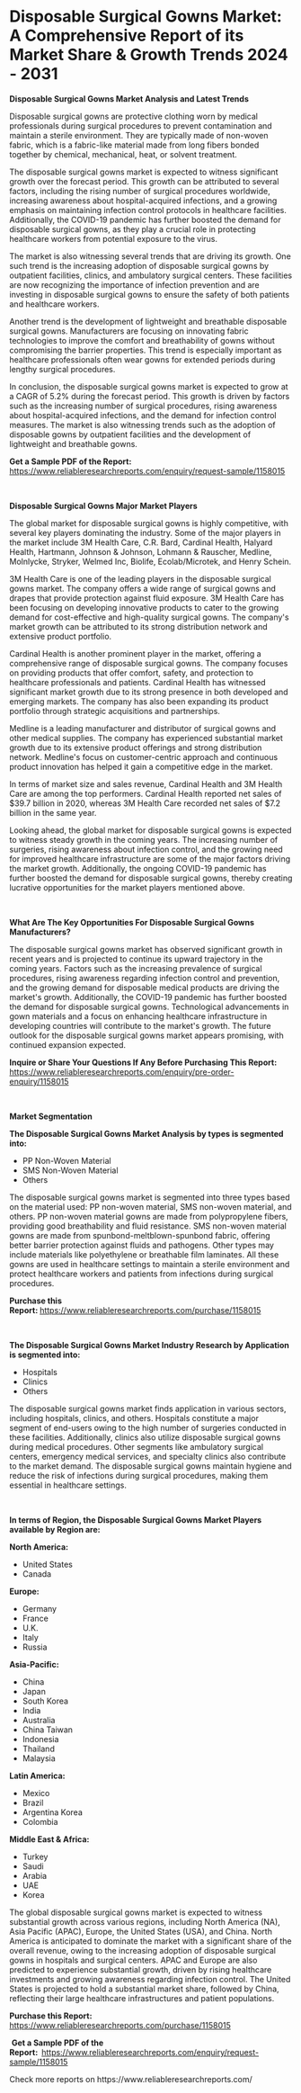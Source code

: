<p><h1>Disposable Surgical Gowns Market: A Comprehensive Report of its Market Share & Growth Trends 2024 - 2031</h1></p><p><strong>Disposable Surgical Gowns Market Analysis and Latest Trends</strong></p>
<p><p>Disposable surgical gowns are protective clothing worn by medical professionals during surgical procedures to prevent contamination and maintain a sterile environment. They are typically made of non-woven fabric, which is a fabric-like material made from long fibers bonded together by chemical, mechanical, heat, or solvent treatment.</p><p>The disposable surgical gowns market is expected to witness significant growth over the forecast period. This growth can be attributed to several factors, including the rising number of surgical procedures worldwide, increasing awareness about hospital-acquired infections, and a growing emphasis on maintaining infection control protocols in healthcare facilities. Additionally, the COVID-19 pandemic has further boosted the demand for disposable surgical gowns, as they play a crucial role in protecting healthcare workers from potential exposure to the virus.</p><p>The market is also witnessing several trends that are driving its growth. One such trend is the increasing adoption of disposable surgical gowns by outpatient facilities, clinics, and ambulatory surgical centers. These facilities are now recognizing the importance of infection prevention and are investing in disposable surgical gowns to ensure the safety of both patients and healthcare workers.</p><p>Another trend is the development of lightweight and breathable disposable surgical gowns. Manufacturers are focusing on innovating fabric technologies to improve the comfort and breathability of gowns without compromising the barrier properties. This trend is especially important as healthcare professionals often wear gowns for extended periods during lengthy surgical procedures.</p><p>In conclusion, the disposable surgical gowns market is expected to grow at a CAGR of 5.2% during the forecast period. This growth is driven by factors such as the increasing number of surgical procedures, rising awareness about hospital-acquired infections, and the demand for infection control measures. The market is also witnessing trends such as the adoption of disposable gowns by outpatient facilities and the development of lightweight and breathable gowns.</p></p>
<p><strong>Get a Sample PDF of the Report:&nbsp;</strong> <a href="https://www.reliableresearchreports.com/enquiry/request-sample/1158015">https://www.reliableresearchreports.com/enquiry/request-sample/1158015</a></p>
<p>&nbsp;</p>
<p><strong>Disposable Surgical Gowns Major Market Players</strong></p>
<p><p>The global market for disposable surgical gowns is highly competitive, with several key players dominating the industry. Some of the major players in the market include 3M Health Care, C.R. Bard, Cardinal Health, Halyard Health, Hartmann, Johnson & Johnson, Lohmann & Rauscher, Medline, Molnlycke, Stryker, Welmed Inc, Biolife, Ecolab/Microtek, and Henry Schein.</p><p>3M Health Care is one of the leading players in the disposable surgical gowns market. The company offers a wide range of surgical gowns and drapes that provide protection against fluid exposure. 3M Health Care has been focusing on developing innovative products to cater to the growing demand for cost-effective and high-quality surgical gowns. The company's market growth can be attributed to its strong distribution network and extensive product portfolio.</p><p>Cardinal Health is another prominent player in the market, offering a comprehensive range of disposable surgical gowns. The company focuses on providing products that offer comfort, safety, and protection to healthcare professionals and patients. Cardinal Health has witnessed significant market growth due to its strong presence in both developed and emerging markets. The company has also been expanding its product portfolio through strategic acquisitions and partnerships.</p><p>Medline is a leading manufacturer and distributor of surgical gowns and other medical supplies. The company has experienced substantial market growth due to its extensive product offerings and strong distribution network. Medline's focus on customer-centric approach and continuous product innovation has helped it gain a competitive edge in the market.</p><p>In terms of market size and sales revenue, Cardinal Health and 3M Health Care are among the top performers. Cardinal Health reported net sales of $39.7 billion in 2020, whereas 3M Health Care recorded net sales of $7.2 billion in the same year.</p><p>Looking ahead, the global market for disposable surgical gowns is expected to witness steady growth in the coming years. The increasing number of surgeries, rising awareness about infection control, and the growing need for improved healthcare infrastructure are some of the major factors driving the market growth. Additionally, the ongoing COVID-19 pandemic has further boosted the demand for disposable surgical gowns, thereby creating lucrative opportunities for the market players mentioned above.</p></p>
<p>&nbsp;</p>
<p><strong>What Are The Key Opportunities For Disposable Surgical Gowns Manufacturers?</strong></p>
<p><p>The disposable surgical gowns market has observed significant growth in recent years and is projected to continue its upward trajectory in the coming years. Factors such as the increasing prevalence of surgical procedures, rising awareness regarding infection control and prevention, and the growing demand for disposable medical products are driving the market's growth. Additionally, the COVID-19 pandemic has further boosted the demand for disposable surgical gowns. Technological advancements in gown materials and a focus on enhancing healthcare infrastructure in developing countries will contribute to the market's growth. The future outlook for the disposable surgical gowns market appears promising, with continued expansion expected.</p></p>
<p><strong>Inquire or Share Your Questions If Any Before Purchasing This Report:</strong> <a href="https://www.reliableresearchreports.com/enquiry/pre-order-enquiry/1158015">https://www.reliableresearchreports.com/enquiry/pre-order-enquiry/1158015</a></p>
<p>&nbsp;</p>
<p><strong>Market Segmentation</strong></p>
<p><strong>The Disposable Surgical Gowns Market Analysis by types is segmented into:</strong></p>
<p><ul><li>PP Non-Woven Material</li><li>SMS Non-Woven Material</li><li>Others</li></ul></p>
<p><p>The disposable surgical gowns market is segmented into three types based on the material used: PP non-woven material, SMS non-woven material, and others. PP non-woven material gowns are made from polypropylene fibers, providing good breathability and fluid resistance. SMS non-woven material gowns are made from spunbond-meltblown-spunbond fabric, offering better barrier protection against fluids and pathogens. Other types may include materials like polyethylene or breathable film laminates. All these gowns are used in healthcare settings to maintain a sterile environment and protect healthcare workers and patients from infections during surgical procedures.</p></p>
<p><strong>Purchase this Report:&nbsp;</strong><a href="https://www.reliableresearchreports.com/purchase/1158015">https://www.reliableresearchreports.com/purchase/1158015</a></p>
<p>&nbsp;</p>
<p><strong>The Disposable Surgical Gowns Market Industry Research by Application is segmented into:</strong></p>
<p><ul><li>Hospitals</li><li>Clinics</li><li>Others</li></ul></p>
<p><p>The disposable surgical gowns market finds application in various sectors, including hospitals, clinics, and others. Hospitals constitute a major segment of end-users owing to the high number of surgeries conducted in these facilities. Additionally, clinics also utilize disposable surgical gowns during medical procedures. Other segments like ambulatory surgical centers, emergency medical services, and specialty clinics also contribute to the market demand. The disposable surgical gowns maintain hygiene and reduce the risk of infections during surgical procedures, making them essential in healthcare settings.</p></p>
<p>&nbsp;</p>
<p><strong>In terms of Region, the Disposable Surgical Gowns Market Players available by Region are:</strong></p>
<p>
    <p> <strong> North America: </strong>
        <ul>
            <li>United States</li>
            <li>Canada</li>
        </ul>
        </p> 
    <p> <strong> Europe: </strong>
        <ul>
            <li>Germany</li>
            <li>France</li>
            <li>U.K.</li>
            <li>Italy</li>
            <li>Russia</li>
        </ul>
        </p> 
    <p> <strong> Asia-Pacific: </strong>
        <ul>
            <li>China</li>
            <li>Japan</li>
            <li>South Korea</li>
            <li>India</li>
            <li>Australia</li>
            <li>China Taiwan</li>
            <li>Indonesia</li>
            <li>Thailand</li>
            <li>Malaysia</li>
        </ul>
        </p> 
    <p> <strong> Latin America: </strong>
        <ul>
            <li>Mexico</li>
            <li>Brazil</li>
            <li>Argentina Korea</li>
            <li>Colombia</li>
        </ul>
        </p> 
    <p> <strong> Middle East & Africa: </strong>
        <ul>
            <li>Turkey</li>
            <li>Saudi</li>
            <li>Arabia</li>
            <li>UAE</li>
            <li>Korea</li>
        </ul>
    </p>
    </p>
<p><p>The global disposable surgical gowns market is expected to witness substantial growth across various regions, including North America (NA), Asia Pacific (APAC), Europe, the United States (USA), and China. North America is anticipated to dominate the market with a significant share of the overall revenue, owing to the increasing adoption of disposable surgical gowns in hospitals and surgical centers. APAC and Europe are also predicted to experience substantial growth, driven by rising healthcare investments and growing awareness regarding infection control. The United States is projected to hold a substantial market share, followed by China, reflecting their large healthcare infrastructures and patient populations.</p></p>
<p><strong>Purchase this Report: </strong><a href="https://www.reliableresearchreports.com/purchase/1158015">https://www.reliableresearchreports.com/purchase/1158015</a></p>
<p>&nbsp;<strong>Get a Sample PDF of the Report:&nbsp;&nbsp;</strong><a href="https://www.reliableresearchreports.com/enquiry/request-sample/1158015">https://www.reliableresearchreports.com/enquiry/request-sample/1158015</a></p>
<p><strong></strong></p>
<p>Check more reports on https://www.reliableresearchreports.com/</p>